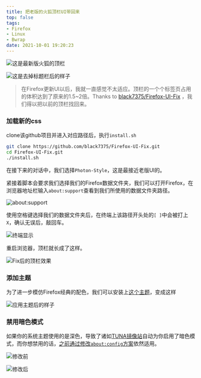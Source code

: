 ```yaml
---
title: 把老版的火狐顶栏UI带回来
top: false
tags:
- Firefox
- Linux
- Bwrap
date: 2021-10-01 19:20:23
---
```


![这是最新版火狐的顶栏](https://bu.dusays.com/2022/08/10/62f3cca6bb523.webp)

![这是去掉标题栏后的样子](https://bu.dusays.com/2022/08/10/62f3ccaa2b91c.webp)

> 在Firefox更新UI以后，我就一直感觉不太适应。顶栏的一个个标签页占用的体积达到了原来的1.5~2倍。Thanks to [black7375/Firefox-UI-Fix](https://github.com/black7375/Firefox-UI-Fix) ，我们得以把以前的顶栏找回来。

### 加载新的css

clone该github项目并进入对应路径后，执行`install.sh`

```bash
git clone https://github.com/black7375/Firefox-UI-Fix.git
cd Firefox-UI-Fix.git
./install.sh
```

在接下来的对话中，我们选择`Photon-Style`，这是最接近老版UI的。

紧接着脚本会要求我们选择我们的Firefox数据文件夹，我们可以打开Firefox，在浏览器地址栏输入`about:support`查看到我们所使用的数据文件夹路径。

![about:support](https://bu.dusays.com/2022/08/10/62f3ccadd6ce8.webp)

使用空格键选择我们的数据文件夹后，在终端上该路径开头处的`[ ]`中会被打上`X`，确认无误后，敲回车。

![终端显示](https://bu.dusays.com/2022/08/10/62f3ccb1b0ebf.webp)

重启浏览器，顶栏就长成了这样。

![Fix后的顶栏效果](https://bu.dusays.com/2022/08/10/62f3ccb49ff10.webp)

### 添加主题

为了进一步模仿Firefox经典的配色，我们可以安装上[这个主题](https://addons.mozilla.org/zh-CN/firefox/addon/photon-colors/)，变成这样

![应用主题后的样子](https://bu.dusays.com/2022/08/10/62f3ccb7bc14f.webp)

### 禁用暗色模式

如果你的系统主题使用的是深色，导致了诸如[TUNA镜像站](https://mirrors.tuna.tsinghua.edu.cn)自动为你启用了暗色模式，而你想禁用的话，[之前通过修改`about:config`方案](/2021/04/23/disable-firefox-nightmode-when-your-system-is-using-that/)依然适用。

![修改前](https://bu.dusays.com/2022/08/10/62f3ccbb36c5e.webp)

![修改后](https://bu.dusays.com/2022/08/10/62f3ccbe6f31a.webp)
